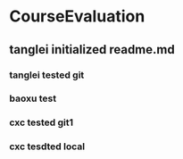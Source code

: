 # CourseEvaluation
## tanglei initialized readme.md
### tanglei tested git
### baoxu test
### cxc tested git1
### cxc tesdted local
